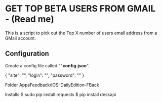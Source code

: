 <h1>GET TOP BETA USERS FROM GMAIL - (Read me) </h1>
<p>This is a script to pick out the Top X number of users email address from a GMail account.</p>
<h2>Configuration</h2>
<p>Create a config file called ""<strong>config.json</strong>".

{
  "site": "<SITENAME>",
  "login": "<LOGIN>",
  "password": "<PASSWORD>"
}



Folder AppsFeedback/iOS-DailyEdition-FBack



Installs
$ sudo pip install requests
$ pip install deskapi


